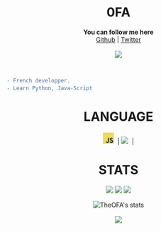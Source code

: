 <h1 align="center">0FA</h1>

<p align="center">
	<b>You can follow me here</b><br>
	<a href="https://github.com/TheOFA">Github</a> |
	<a href="https://twitter.com/ehcmoa">Twitter</a> 
	<br><br>
	<img src="https://media.giphy.com/media/C8A8UNursWU8NUCoDk/giphy.gif" />
</p>

#
```diff
- French developper.
- Learn Python, Java-Script
```
#
<h1 align="center">LANGUAGE</h1>

<p align="center"> 
  <code><img height="25" src="https://raw.githubusercontent.com/github/explore/80688e429a7d4ef2fca1e82350fe8e3517d3494d/topics/javascript/javascript.png"></code>&nbsp; |
  <code><img height="25" src="https://upload.wikimedia.org/wikipedia/commons/thumb/c/c3/Python-logo-notext.svg/1024px-Python-logo-notext.svg.png"></code>&nbsp; |
</p>

#
<h1 align="center">STATS</h1>
<p align="center">
  <img src="https://img.shields.io/github/followers/TheOFA?style=social">
  <img src="https://img.shields.io/github/stars/TheOFA?style=social">
  <img src="https://komarev.com/ghpvc/?username=TheOFA&color=blue">
</p>

<p align="center"> <img align="center" src="https://github-readme-stats.vercel.app/api?username=TheOFA&show_icons=true&include_all_commits=true&show_icons=true&title_color=fff&icon_color=79ff97&text_color=9f9f9f&bg_color=151515" alt="TheOFA's stats" /> </p>

<p align="center"> <img align="center" src="https://github-readme-stats.vercel.app/api/top-langs/?username=TheOFA&layout=compact&show_icons=true&title_color=fff&icon_color=79ff97&text_color=9f9f9f&bg_color=151515" /></p>
